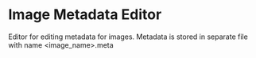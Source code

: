 # Image Metadata Editor

Editor for editing metadata for images. Metadata is stored in separate file with name <image_name>.meta